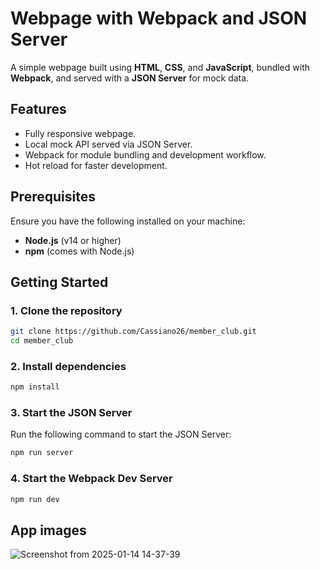# Webpage with Webpack and JSON Server

A simple webpage built using **HTML**, **CSS**, and **JavaScript**, bundled with **Webpack**, and served with a **JSON Server** for mock data. 

## Features

- Fully responsive webpage.
- Local mock API served via JSON Server.
- Webpack for module bundling and development workflow.
- Hot reload for faster development.

## Prerequisites

Ensure you have the following installed on your machine:

- **Node.js** (v14 or higher)
- **npm** (comes with Node.js)

## Getting Started

### 1. Clone the repository
```bash
git clone https://github.com/Cassiano26/member_club.git
cd member_club
```
### 2. Install dependencies
```bash
npm install
```
### 3. Start the JSON Server
Run the following command to start the JSON Server:

```bash
npm run server
```
### 4. Start the Webpack Dev Server
```bash
npm run dev
```
## App images

![Screenshot from 2025-01-14 14-37-39](https://github.com/user-attachments/assets/8878e562-4c71-4921-9dbe-2bb5f3fd1c46)



